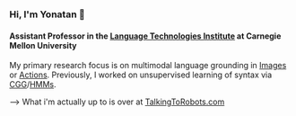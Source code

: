 ### Hi, I'm Yonatan 👋
#### Assistant Professor in the [Language Technologies Institute](https://lti.cs.cmu.edu/) at Carnegie Mellon University


My primary research focus is on multimodal language grounding in [Images](https://github.com/rowanz/r2c) or [Actions](https://askforalfred.com/). Previously, I worked on unsupervised learning of syntax via [CGG](https://github.com/ybisk/CCG-Induction)/[HMMs](https://github.com/ketranm/neuralHMM). 

--> What i'm actually up to is over at [TalkingToRobots.com](https://talkingtorobots.com/)


<!--
**ybisk/ybisk** is a ✨ _special_ ✨ repository because its `README.md` (this file) appears on your GitHub profile.

Here are some ideas to get you started:

- 🔭 I’m currently working on ...
- 🌱 I’m currently learning ...
- 👯 I’m looking to collaborate on ...
- 🤔 I’m looking for help with ...
- 💬 Ask me about ...
- 📫 How to reach me: ...
- 😄 Pronouns: ...
- ⚡ Fun fact: ...
-->
